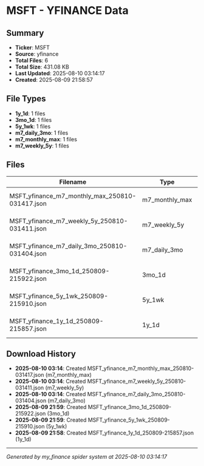 # MSFT - YFINANCE Data

## Summary
- **Ticker**: MSFT
- **Source**: yfinance
- **Total Files**: 6
- **Total Size**: 431.08 KB
- **Last Updated**: 2025-08-10 03:14:17
- **Created**: 2025-08-09 21:58:57

## File Types
- **1y_1d**: 1 files
- **3mo_1d**: 1 files
- **5y_1wk**: 1 files
- **m7_daily_3mo**: 1 files
- **m7_monthly_max**: 1 files
- **m7_weekly_5y**: 1 files

## Files

| Filename | Type | Size | Created | MD5 Hash |
|----------|------|------|---------|----------|
| MSFT_yfinance_m7_monthly_max_250810-031417.json | m7_monthly_max | 106.45 KB | 2025-08-10 03:14 | `cd291d98...` |
| MSFT_yfinance_m7_weekly_5y_250810-031411.json | m7_weekly_5y | 76.3 KB | 2025-08-10 03:14 | `a898c083...` |
| MSFT_yfinance_m7_daily_3mo_250810-031404.json | m7_daily_3mo | 48.9 KB | 2025-08-10 03:14 | `df2108e1...` |
| MSFT_yfinance_3mo_1d_250809-215922.json | 3mo_1d | 48.88 KB | 2025-08-09 21:59 | `a6fddff2...` |
| MSFT_yfinance_5y_1wk_250809-215910.json | 5y_1wk | 76.29 KB | 2025-08-09 21:59 | `18c597c9...` |
| MSFT_yfinance_1y_1d_250809-215857.json | 1y_1d | 74.27 KB | 2025-08-09 21:58 | `6a7739cb...` |

## Download History

- **2025-08-10 03:14**: Created MSFT_yfinance_m7_monthly_max_250810-031417.json (m7_monthly_max)
- **2025-08-10 03:14**: Created MSFT_yfinance_m7_weekly_5y_250810-031411.json (m7_weekly_5y)
- **2025-08-10 03:14**: Created MSFT_yfinance_m7_daily_3mo_250810-031404.json (m7_daily_3mo)
- **2025-08-09 21:59**: Created MSFT_yfinance_3mo_1d_250809-215922.json (3mo_1d)
- **2025-08-09 21:59**: Created MSFT_yfinance_5y_1wk_250809-215910.json (5y_1wk)
- **2025-08-09 21:58**: Created MSFT_yfinance_1y_1d_250809-215857.json (1y_1d)

---
*Generated by my_finance spider system at 2025-08-10 03:14:17*
